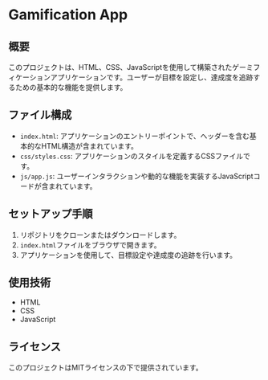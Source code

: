 # Gamification App

## 概要
このプロジェクトは、HTML、CSS、JavaScriptを使用して構築されたゲーミフィケーションアプリケーションです。ユーザーが目標を設定し、達成度を追跡するための基本的な機能を提供します。

## ファイル構成
- `index.html`: アプリケーションのエントリーポイントで、ヘッダーを含む基本的なHTML構造が含まれています。
- `css/styles.css`: アプリケーションのスタイルを定義するCSSファイルです。
- `js/app.js`: ユーザーインタラクションや動的な機能を実装するJavaScriptコードが含まれています。

## セットアップ手順
1. リポジトリをクローンまたはダウンロードします。
2. `index.html`ファイルをブラウザで開きます。
3. アプリケーションを使用して、目標設定や達成度の追跡を行います。

## 使用技術
- HTML
- CSS
- JavaScript

## ライセンス
このプロジェクトはMITライセンスの下で提供されています。